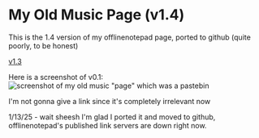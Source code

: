 # My Old Music Page (v1.4)
This is the 1.4 version of my offlinenotepad page, ported to github (quite poorly, to be honest)

[v1.3](https://offlinenotepad.com/cdee0804)

Here is a screenshot of v0.1:
![screenshot of my old music "page" which was a pastebin](https://file.garden/ZbZyYF4T-h3XvGvw/Screenshot_20250113_081333_Chrome.png)

I'm not gonna give a link since it's completely irrelevant now

1/13/25 - wait sheesh I'm glad I ported it and moved to github, offlinenotepad's published link servers are down right now.
